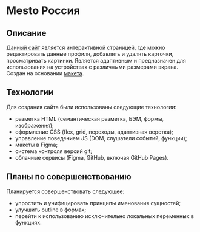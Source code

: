 # Mesto Россия
## Описание
[Данный сайт](https://somno-grapher.github.io/mesto/) является интерактивной страницей, где можно редактировать данные профиля, добавлять и удалять карточки, просматривать картинки. Является адаптивным и предназначен для использования на устройствах с различными размерами экрана. Cоздан на основании [макета](https://www.figma.com/file/2cn9N9jSkmxD84oJik7xL7/JavaScript.-Sprint-4?node-id=0%3A1&t=7wkKy5g38trnnn7w-0).
## Технологии
Для создания сайта были использованы следующие технологии:
- разметка HTML (семантическая разметка, БЭМ, формы, изображения);
- оформление CSS (flex, grid, переходы, адаптивная верстка);
- управление поведением JS (DOM, слушатели событий, функции);
- макеты в Figma;
- cистема контроля версий git;
- облачные сервисы (Figma, GitHub, включая GitHub Pages).
## Планы по совершенствованию
Планируется совершенствовать следующее:
- упростить и унифицировать принципы именования сущностей;
- улучшить outline в формах;
- перейти к использованию исключительно локальных переменных в функциях.
